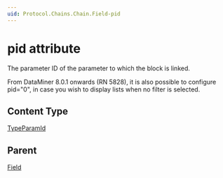```yaml
---
uid: Protocol.Chains.Chain.Field-pid
---
```


# pid attribute

The parameter ID of the parameter to which the block is linked.

From DataMiner 8.0.1 onwards (RN 5828), it is also possible to configure pid="0", in case you wish to display lists when no filter is selected.

## Content Type

[TypeParamId](xref:Protocol-TypeParamId)

## Parent

[Field](xref:Protocol.Chains.Chain.Field)
